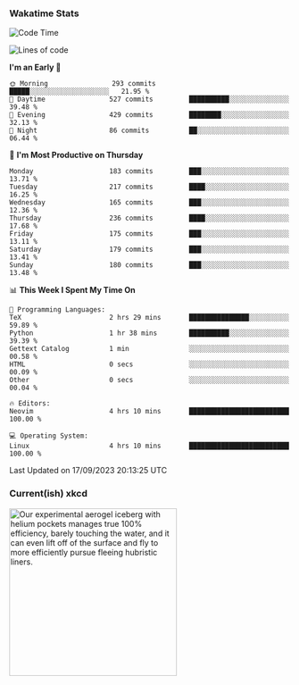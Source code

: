 ### Wakatime Stats
<!--START_SECTION:waka-->
![Code Time](http://img.shields.io/badge/Code%20Time-1%2C956%20hrs%2053%20mins-blue)

![Lines of code](https://img.shields.io/badge/From%20Hello%20World%20I%27ve%20Written-813.3%20thousand%20lines%20of%20code-blue)

**I'm an Early 🐤** 

```text
🌞 Morning                293 commits         █████░░░░░░░░░░░░░░░░░░░░   21.95 % 
🌆 Daytime                527 commits         ██████████░░░░░░░░░░░░░░░   39.48 % 
🌃 Evening                429 commits         ████████░░░░░░░░░░░░░░░░░   32.13 % 
🌙 Night                  86 commits          ██░░░░░░░░░░░░░░░░░░░░░░░   06.44 % 
```
📅 **I'm Most Productive on Thursday** 

```text
Monday                   183 commits         ███░░░░░░░░░░░░░░░░░░░░░░   13.71 % 
Tuesday                  217 commits         ████░░░░░░░░░░░░░░░░░░░░░   16.25 % 
Wednesday                165 commits         ███░░░░░░░░░░░░░░░░░░░░░░   12.36 % 
Thursday                 236 commits         ████░░░░░░░░░░░░░░░░░░░░░   17.68 % 
Friday                   175 commits         ███░░░░░░░░░░░░░░░░░░░░░░   13.11 % 
Saturday                 179 commits         ███░░░░░░░░░░░░░░░░░░░░░░   13.41 % 
Sunday                   180 commits         ███░░░░░░░░░░░░░░░░░░░░░░   13.48 % 
```


📊 **This Week I Spent My Time On** 

```text
💬 Programming Languages: 
TeX                      2 hrs 29 mins       ███████████████░░░░░░░░░░   59.89 % 
Python                   1 hr 38 mins        ██████████░░░░░░░░░░░░░░░   39.39 % 
Gettext Catalog          1 min               ░░░░░░░░░░░░░░░░░░░░░░░░░   00.58 % 
HTML                     0 secs              ░░░░░░░░░░░░░░░░░░░░░░░░░   00.09 % 
Other                    0 secs              ░░░░░░░░░░░░░░░░░░░░░░░░░   00.04 % 

🔥 Editors: 
Neovim                   4 hrs 10 mins       █████████████████████████   100.00 % 

💻 Operating System: 
Linux                    4 hrs 10 mins       █████████████████████████   100.00 % 
```


 Last Updated on 17/09/2023 20:13:25 UTC
<!--END_SECTION:waka-->

### Current(ish) xkcd
<a id="xkcd-a" title="Our experimental aerogel iceberg with helium pockets manages true 100% efficiency, barely touching the water, and it can even lift off of the surface and fly to more efficiently pursue fleeing hubristic liners." href="https://www.xkcd.com" target="_blank">
        <img align="center" id="xkcd-img" src="https://imgs.xkcd.com/comics/iceberg_efficiency.png" alt="Our experimental aerogel iceberg with helium pockets manages true 100% efficiency, barely touching the water, and it can even lift off of the surface and fly to more efficiently pursue fleeing hubristic liners." height=300 />
</a>
